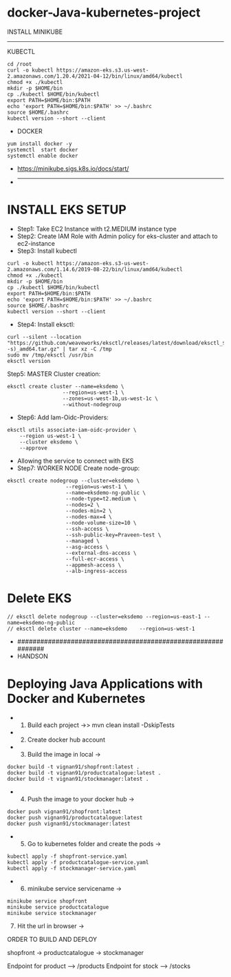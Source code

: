 # docker-Java-kubernetes-project


INSTALL MINIKUBE 
***********************************************************

KUBECTL
```
cd /root
curl -o kubectl https://amazon-eks.s3.us-west-2.amazonaws.com/1.20.4/2021-04-12/bin/linux/amd64/kubectl
chmod +x ./kubectl
mkdir -p $HOME/bin
cp ./kubectl $HOME/bin/kubectl
export PATH=$HOME/bin:$PATH
echo 'export PATH=$HOME/bin:$PATH' >> ~/.bashrc
source $HOME/.bashrc
kubectl version --short --client
```

- DOCKER
```
yum install docker -y
systemctl  start docker
systemctl enable docker
```

- https://minikube.sigs.k8s.io/docs/start/
- *********************************************
# INSTALL EKS SETUP

- Step1: Take EC2 Instance with t2.MEDIUM instance type
- Step2: Create IAM Role with Admin policy for eks-cluster and attach to ec2-instance
- Step3: Install kubectl
```
curl -o kubectl https://amazon-eks.s3-us-west-2.amazonaws.com/1.14.6/2019-08-22/bin/linux/amd64/kubectl
chmod +x ./kubectl
mkdir -p $HOME/bin
cp ./kubectl $HOME/bin/kubectl
export PATH=$HOME/bin:$PATH
echo 'export PATH=$HOME/bin:$PATH' >> ~/.bashrc
source $HOME/.bashrc
kubectl version --short --client
```
- Step4: Install eksctl:
```
curl --silent --location "https://github.com/weaveworks/eksctl/releases/latest/download/eksctl_$(uname -s)_amd64.tar.gz" | tar xz -C /tmp
sudo mv /tmp/eksctl /usr/bin
eksctl version
```
Step5: MASTER Cluster creation:
```
eksctl create cluster --name=eksdemo \
                  --region=us-west-1 \
                  --zones=us-west-1b,us-west-1c \
                  --without-nodegroup 
```
- Step6: Add Iam-Oidc-Providers:
```
eksctl utils associate-iam-oidc-provider \
    --region us-west-1 \
    --cluster eksdemo \
    --approve 
```
- Allowing the service to connect with EKS
- Step7: WORKER NODE Create node-group:
```
eksctl create nodegroup --cluster=eksdemo \
                   --region=us-west-1 \
                   --name=eksdemo-ng-public \
                   --node-type=t2.medium \
                   --nodes=2 \
                   --nodes-min=2 \
                   --nodes-max=4 \
                   --node-volume-size=10 \
                   --ssh-access \
                   --ssh-public-key=Praveen-test \
                   --managed \
                   --asg-access \
                   --external-dns-access \
                   --full-ecr-access \
                   --appmesh-access \
                   --alb-ingress-access	
```
# Delete  EKS
```
// eksctl delete nodegroup --cluster=eksdemo --region=us-east-1 --name=eksdemo-ng-public
// eksctl delete cluster --name=eksdemo    --region=us-west-1
```	
- #############################################################
- HANDSON

# Deploying Java Applications with Docker and Kubernetes

- 1) Build each project ->> mvn clean install -DskipTests
- 2) Create docker hub account

- 3) Build the image in local -> 
```
docker build -t vignan91/shopfront:latest .
docker build -t vignan91/productcatalogue:latest .
docker build -t vignan91/stockmanager:latest .
```
- 4) Push the image to your docker hub -> 
```
docker push vignan91/shopfront:latest 
docker push vignan91/productcatalogue:latest
docker push vignan91/stockmanager:latest
```
- 5) Go to kubernetes folder and create the pods -> 
```
kubectl apply -f shopfront-service.yaml
kubectl apply -f productcatalogue-service.yaml
kubectl apply -f stockmanager-service.yaml
```
- 6) minikube service servicename  -> 
```
minikube service shopfront
minikube service productcatalogue
minikube service stockmanager
```
7) Hit the url in browser -> 

ORDER TO BUILD AND DEPLOY 

shopfront -> productcatalogue -> stockmanager

Endpoint for product --> /products
Endpoint for stock --> /stocks



